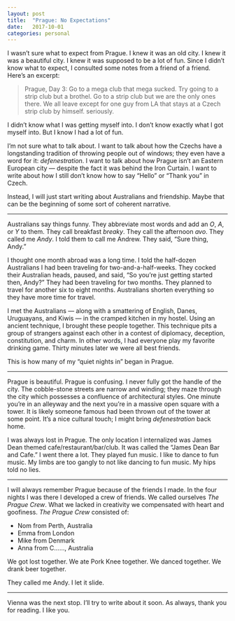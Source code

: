 ```yaml
---
layout: post
title:  "Prague: No Expectations"
date:   2017-10-01
categories: personal
---
```


I wasn’t sure what to expect from Prague. I knew it was an old city. I knew it was a beautiful city. I knew it was supposed to be a lot of fun. Since I didn’t know what to expect, I consulted some notes from a friend of a friend. Here’s an excerpt:
> Prague, Day 3: Go to a mega club that mega sucked. Try going to a strip club but a brothel. Go to a strip club but we are the only ones there. We all leave except for one guy from LA that stays at a Czech strip club by himself. seriously.

I didn’t know what I was getting myself into. I don’t know exactly what I got myself into. But I know I had a lot of fun.

I’m not sure what to talk about. I want to talk about how the Czechs have a longstanding tradition of throwing people out of windows; they even have a word for it: *defenestration*. I want to talk about how Prague isn’t an Eastern European city — despite the fact it was behind the Iron Curtain.  I want to write about how I still don’t know how to say “Hello” or “Thank you” in Czech.

Instead, I will just start writing about Australians and friendship. Maybe that can be the beginning of some sort of coherent narrative.

----

Australians say things funny. They abbreviate most words and add an *O*, *A*, or *Y* to them. They call breakfast *breaky*. They call the afternoon *avo*. They called me *Andy*. I told them to call me Andrew. They said, “Sure thing, Andy.”

I thought one month abroad was a long time. I told the half-dozen Australians I had been traveling for two-and-a-half-weeks. They cocked their Australian heads, paused, and said, “So you’re just getting started then, Andy?” They had been traveling for two months. They planned to travel for another six to eight months. Australians shorten everything so they have more time for travel.

I met the Australians — along with a smattering of English, Danes, Uruguayans, and Kiwis — in the cramped kitchen in my hostel. Using an ancient technique, I brought these people together. This technique pits a group of strangers against each other in a contest of diplomacy, deception, constitution, and charm. In other words, I had everyone play my favorite drinking game. Thirty minutes later we were all best friends.

This is how many of my “quiet nights in” began in Prague.

----

Prague is beautiful. Prague is confusing. I never fully got the handle of the city. The cobble-stone streets are narrow and winding; they maze through the city which possesses a confluence of architectural styles. One minute you’re in an alleyway and the next you’re in a massive open square with a tower. It is likely someone famous had been thrown out of the tower at some point. It’s a nice cultural touch; I might bring *defenestration* back home.

I was always lost in Prague. The only location I internalized was James Dean themed cafe/restaurant/bar/club. It was called the “James Dean Bar and Cafe.” I went there a lot. They played fun music. I like to dance to fun music. My limbs are too gangly to not like dancing to fun music. My hips told no lies.

----

I will always remember Prague because of the friends I made. In the four nights I was there I developed a crew of friends. We called ourselves *The Prague Crew*. What we lacked in creativity we compensated with heart and goofiness. *The Prague Crew* consisted of:
- Nom from Perth, Australia
- Emma from London
- Mike from Denmark
- Anna from C……, Australia

We got lost together. We ate Pork Knee together. We danced together. We drank beer together.

They called me Andy. I let it slide.

----

Vienna was the next stop. I’ll try to write about it soon. As always, thank you for reading. I like you.
